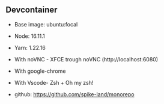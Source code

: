 ## Devcontainer

- Base image: ubuntu:focal
- Node: 16.11.1
- Yarn: 1.22.16
- With noVNC - XFCE trough noVNC (http://localhost:6080)
- With google-chrome
- With Vscode- Zsh + Oh my zsh!

- github: https://github.com/spike-land/monorepo
